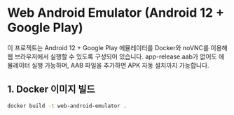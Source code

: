 # Web Android Emulator (Android 12 + Google Play)
이 프로젝트는 Android 12 + Google Play 에뮬레이터를 Docker와 noVNC를 이용해 웹 브라우저에서 실행할 수 있도록 구성되어 있습니다. app-release.aab가 없어도 에뮬레이터 실행 가능하며, AAB 파일을 추가하면 APK 자동 설치까지 가능합니다.

## 1. Docker 이미지 빌드
```bash
docker build -t web-android-emulator .
